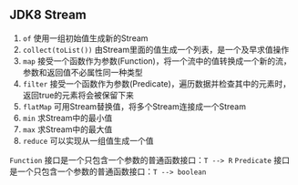 ## JDK8 Stream
1. ``of`` 使用一组初始值生成新的Stream
2. ``collect(toList())`` 由Stream里面的值生成一个列表，是一个及早求值操作
3. ``map`` 接受一个函数作为参数(Function)，将一个流中的值转换成一个新的流，参数和返回值不必属性同一种类型
4. ``filter`` 接受一个函数作为参数(Predicate)，遍历数据并检查其中的元素时，返回true的元素将会被保留下来
5. ``flatMap`` 可用Stream替换值，将多个Stream连接成一个Stream
6. ``min`` 求Stream中的最小值
7. ``max`` 求Stream中的最大值
8. ``reduce`` 可以实现从一组值生成一个值

``Function`` 接口是一个只包含一个参数的普通函数接口：``T --> R``
``Predicate`` 接口是一个只包含一个参数的普通函数接口：``T --> boolean``
